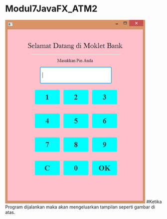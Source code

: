 # Modul7JavaFX_ATM2
![alt text](Output.PNG)
#Ketika Program dijalankan maka akan mengeluarkan tampilan seperti gambar di atas.
